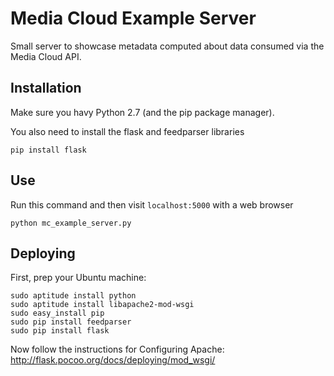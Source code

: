 Media Cloud Example Server
==========================

Small server to showcase metadata computed about data consumed via the Media Cloud API.

Installation
------------

Make sure you havy Python 2.7 (and the pip package manager).

You also need to install the flask and feedparser libraries

```
pip install flask
```

Use
---

Run this command and then visit `localhost:5000` with a web browser

```
python mc_example_server.py
```

Deploying
---------

First, prep your Ubuntu machine:
```
sudo aptitude install python
sudo aptitude install libapache2-mod-wsgi
sudo easy_install pip
sudo pip install feedparser
sudo pip install flask
```

Now follow the instructions for Configuring Apache:
  http://flask.pocoo.org/docs/deploying/mod_wsgi/

